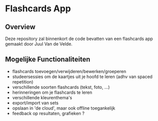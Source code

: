 # Flashcards App

## Overview
Deze repository zal binnenkort de code bevatten van een flashcards app gemaakt door Juul Van de Velde.

## Mogelijke Functionaliteiten
- flashcards toevoegen/verwijderen/bewerken/groeperen
- studeersessies om de kaartjes uit je hoofd te leren (adhv van spaced repetition)
- verschillende soorten flashcards (tekst, foto, ...)
- herinneringen om je flashcards te leren
- verschillende kleurenthema's
- export/import van sets
- opslaan in 'de cloud', maar ook offline toegankelijk
- feedback op resultaten, grafieken ?
